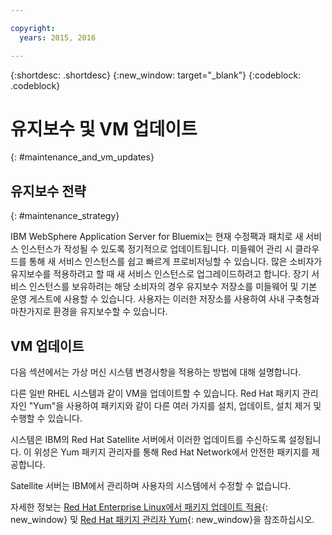 ```yaml
---

copyright:
  years: 2015, 2016

---
```


{:shortdesc: .shortdesc}
{:new_window: target="_blank"}
{:codeblock: .codeblock}

# 유지보수 및 VM 업데이트
{: #maintenance_and_vm_updates}

## 유지보수 전략
{: #maintenance_strategy}

IBM WebSphere Application Server for Bluemix는 현재 수정팩과 패치로 새 서비스 인스턴스가 작성될 수 있도록 정기적으로 업데이트됩니다. 미들웨어 관리 시 클라우드를 통해 새 서비스 인스턴스를 쉽고 빠르게 프로비저닝할 수 있습니다. 많은 소비자가 유지보수를 적용하려고 할 때 새 서비스 인스턴스로 업그레이드하려고 합니다. 장기 서비스 인스턴스를 보유하려는 해당 소비자의 경우 유지보수 저장소를 미들웨어 및 기본 운영 게스트에 사용할 수 있습니다. 사용자는 이러한 저장소를 사용하여 사내 구축형과 마찬가지로 환경을 유지보수할 수 있습니다. 

## VM 업데이트

다음 섹션에서는 가상 머신 시스템 변경사항을 적용하는 방법에 대해 설명합니다.

다른 일반 RHEL 시스템과 같이 VM을 업데이트할 수 있습니다. Red Hat 패키지 관리자인 "Yum"을 사용하여 패키지와 같이 다른 여러 가지를 설치, 업데이트, 설치 제거 및 수행할 수 있습니다.

시스템은 IBM의 Red Hat Satellite 서버에서 이러한 업데이트를 수신하도록 설정됩니다. 이 위성은 Yum 패키지 관리자를 통해 Red Hat Network에서 안전한 패키지를 제공합니다. 

Satellite 서버는 IBM에서 관리하며 사용자의 시스템에서 수정할 수 없습니다. 

자세한 정보는 [Red Hat Enterprise Linux에서 패키지 업데이트 적용](https://access.redhat.com/articles/11258#rhel6){: new_window} 및 [Red Hat 패키지 관리자 Yum](https://access.redhat.com/documentation/en-US/Red_Hat_Enterprise_Linux/6/html/Deployment_Guide/ch-yum.html){: new_window}을 참조하십시오. 
